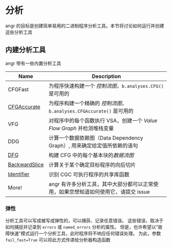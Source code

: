 # 分析

angr 的目标是创建简单易用的二进制程序分析工具。本节将讨论如何运行并创建这些分析工具

## 内建分析工具

angr 带有一些内置分析工具

| Name                                        | Description                                                                                                                               |
| --------                                    | -------------                                                                                                                             |
| CFGFast                                     | 为程序快速构建一个 *控制流图*，`b.analyses.CFG()` 是可用的                  |
| [CFGAccurate](analyses/cfg_accurate.md)     | 为程序构建一个精确的 *控制流图*，`b.analyses.CFGAccurate()` 是可用的         |
| VFG                                         | 对程序中的每个函数执行 VSA，创建一个 *Value Flow Graph* 并检测堆栈变量                |
| DDG                                         | 计算一个数据依赖图（Data Dependency Graph）, 用来确定给定值所依赖的语句               |
| [DFG](analyses/dfg.md)                      | 构建 CFG 中的每个基本块的*数据流图*                          |
| [BackwardSlice](analyses/backward_slice.md) | 计算关于某个确定目标程序的向后切片                                       |
| [Identifier](analyses/identifier.md)        | 识别 CGC 可执行程序的共享库函数 |
| More!                                       | angr 有许多分析工具，其中大部分都可以正常使用，如果您想知道如何使用它，请提交 issue |

### 弹性

分析工具可以写成被写成弹性的，可以捕获、记录任意错误。
这些错误，取决于如何捕捉并记录到 `errors` 或 `named_errors` 分析的属性。
但是，也许希望以“故障快速”模式运行一个分析工具，此时程序将不响应任何错误处理。
为此，参数 `fail_fast=True` 可以将此方式传递给分析器构造函数
